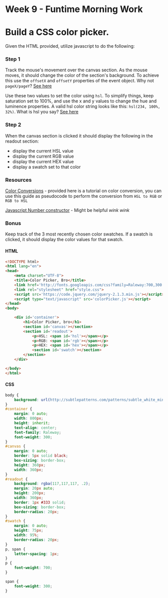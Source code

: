 # Week 9 - Funtime Morning Work

# Build a CSS color picker.

Given the HTML provided, utilize javascript to do the following:

### Step 1
Track the mouse's movement over the canvas section. As the mouse moves, it should change the color of the section's background. To achieve this use the `offsetX` and `offsetY` properties of the event object. Why not `pageX/pageY`? [See here](http://www.google.com)

Use these two values to set the color using `hsl`. To simplify things, keep saturation set to 100%, and use the x and y values to change the hue and luminence properties. A valid hsl color string looks like this: `hsl(234, 100%, 32%)`. What is hsl you say? [See here](http://www.google.com)


### Step 2

When the canvas section is clicked it should display the following in the readout section:

- display the current HSL value
- display the current RGB value
- display the current HEX value
- display a swatch set to that color

### Resources

[Color Conversions](http://www.niwa.nu/2013/05/math-behind-colorspace-conversions-rgb-hsl/) - provided here is a tutorial on color conversion, you can use this guide as pseudocode to perform the conversion from `HSL to RGB` or `RGB to HSL`

[Javascript Number constructor](https://developer.mozilla.org/en-US/docs/Web/JavaScript/Reference/Global_Objects/Number/toString) - Might be helpful *wink wink*

### Bonus

Keep track of the 3 most recently chosen color swatches. If a swatch is clicked, it should display the color values for that swatch.

#### HTML

```html
<!DOCTYPE html>
<html lang="en">
<head>
	<meta charset="UTF-8">
	<title>Color Picker, Bro</title>
	<link href='http://fonts.googleapis.com/css?family=Raleway:700,300' rel='stylesheet' type='text/css'>
	<link rel="stylesheet" href="style.css">
	<script src='https://code.jquery.com/jquery-2.1.3.min.js'></script>
	<script type="text/javascript" src='colorPicker.js'></script>
</head>
<body>

	<div id='container'>
		<h1>Color Picker, bro</h1>
		<section id='canvas'></section>
		<section id='readout'>
			<p>HSL: <span id='hsl'></span></p>
			<p>RGB: <span id='rgb'></span></p>
			<p>HEX: <span id='hex'></span></p>
			<section id='swatch'></section>
		</section>
	</div>

</body>
</html>
```

#### CSS
```css
body {
	background: url(http://subtlepatterns.com/patterns/subtle_white_mini_waves.png);
}
#container {
	margin: 0 auto;
	width: 800px;
	height: inherit;
	text-align: center;
	font-family: Raleway;
	font-weight: 300;
}
#canvas {
	margin: 0 auto;
	border: 5px solid black;
	box-sizing: border-box;
	height: 360px;
	width: 360px;
}
#readout {
	background: rgba(117,117,117, .2);
	margin: 20px auto;
	height: 200px;
	width: 360px;
	border: 1px #333 solid;
	box-sizing: border-box;
	border-radius: 20px;
}
#swatch {
	margin: 0 auto;
	height: 75px;
	width: 95%;
	border-radius: 20px;
}
p, span {
	letter-spacing: 1px;
}
p {
	font-weight: 700;
}

span {
	font-weight: 300;
}
```
